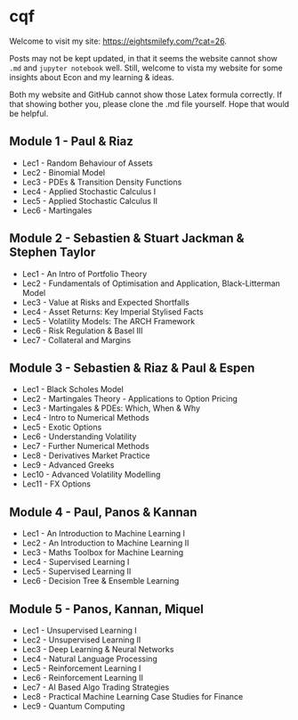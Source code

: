 # cqf

Welcome to visit my site: https://eightsmilefy.com/?cat=26. 

Posts may not be kept updated, in that it seems the website cannot show `.md` and `jupyter notebook` well. Still, welcome to vista my website for some insights about Econ and my learning & ideas.

Both my website and GitHub cannot  show those Latex formula correctly. If that showing bother you, please clone the .md file yourself. Hope that would be helpful.

## Module 1 - Paul & Riaz
- Lec1 - Random Behaviour of Assets
- Lec2 - Binomial Model
- Lec3 - PDEs & Transition Density Functions
- Lec4 - Applied Stochastic Calculus I
- Lec5 - Applied Stochastic Calculus II
- Lec6 - Martingales

## Module 2 - Sebastien & Stuart Jackman & Stephen Taylor

- Lec1 - An Intro of Portfolio Theory
- Lec2 - Fundamentals of Optimisation and Application, Black-Litterman Model
- Lec3 - Value at Risks and Expected Shortfalls
- Lec4 - Asset Returns: Key Imperial Stylised Facts
- Lec5 - Volatility Models: The ARCH Framework
- Lec6 - Risk Regulation & Basel III
- Lec7 - Collateral and Margins 

## Module 3 - Sebastien & Riaz & Paul & Espen

- Lec1 - Black Scholes Model
- Lec2 - Martingales Theory - Applications to Option Pricing
- Lec3 - Martingales & PDEs: Which, When & Why
- Lec4 - Intro to Numerical Methods
- Lec5 - Exotic Options
- Lec6 - Understanding Volatility
- Lec7 - Further Numerical Methods
- Lec8 - Derivatives Market Practice
- Lec9 - Advanced Greeks
- Lec10 - Advanced Volatility Modelling
- Lec11 - FX Options

## Module 4 - Paul, Panos & Kannan

- Lec1 - An Introduction to Machine Learning I
- Lec2 - An Introduction to Machine Learning II
- Lec3 - Maths Toolbox for Machine Learning
- Lec4 - Supervised Learning I
- Lec5 - Supervised Learning II
- Lec6 - Decision Tree & Ensemble Learning

## Module 5 - Panos, Kannan, Miquel

- Lec1 - Unsupervised Learning I
- Lec2 - Unsupervised Learning II 
- Lec3 - Deep Learning & Neural Networks
- Lec4 - Natural Language Processing
- Lec5 - Reinforcement Learning I
- Lec6 - Reinforcement Learning II
- Lec7 - AI Based Algo Trading Strategies
- Lec8 - Practical Machine Learning Case Studies for Finance
- Lec9 - Quantum Computing
